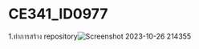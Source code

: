 # CE341_ID0977
1.ทำการสร้าง repository![Screenshot 2023-10-26 214355](https://github.com/apiiwat/CE341_ID0977/assets/142970208/cace2064-ae67-4cc1-adda-6bffeecca4b3)
